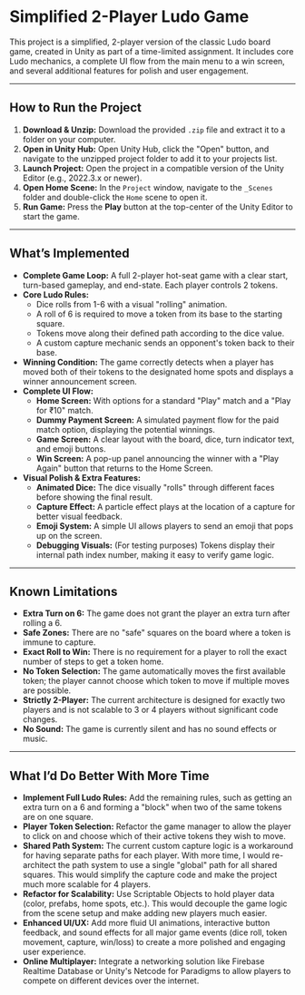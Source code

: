 # Simplified 2-Player Ludo Game

This project is a simplified, 2-player version of the classic Ludo board game, created in Unity as part of a time-limited assignment. It includes core Ludo mechanics, a complete UI flow from the main menu to a win screen, and several additional features for polish and user engagement.

---

## How to Run the Project

1.  **Download & Unzip:** Download the provided `.zip` file and extract it to a folder on your computer.
2.  **Open in Unity Hub:** Open Unity Hub, click the "Open" button, and navigate to the unzipped project folder to add it to your projects list.
3.  **Launch Project:** Open the project in a compatible version of the Unity Editor (e.g., 2022.3.x or newer).
4.  **Open Home Scene:** In the `Project` window, navigate to the `_Scenes` folder and double-click the `Home` scene to open it.
5.  **Run Game:** Press the **Play** button at the top-center of the Unity Editor to start the game.

---

## What’s Implemented

* **Complete Game Loop:** A full 2-player hot-seat game with a clear start, turn-based gameplay, and end-state. Each player controls 2 tokens.
* **Core Ludo Rules:**
    * Dice rolls from 1-6 with a visual "rolling" animation.
    * A roll of 6 is required to move a token from its base to the starting square.
    * Tokens move along their defined path according to the dice value.
    * A custom capture mechanic sends an opponent's token back to their base.
* **Winning Condition:** The game correctly detects when a player has moved both of their tokens to the designated home spots and displays a winner announcement screen.
* **Complete UI Flow:**
    * **Home Screen:** With options for a standard "Play" match and a "Play for ₹10" match.
    * **Dummy Payment Screen:** A simulated payment flow for the paid match option, displaying the potential winnings.
    * **Game Screen:** A clear layout with the board, dice, turn indicator text, and emoji buttons.
    * **Win Screen:** A pop-up panel announcing the winner with a "Play Again" button that returns to the Home Screen.
* **Visual Polish & Extra Features:**
    * **Animated Dice:** The dice visually "rolls" through different faces before showing the final result.
    * **Capture Effect:** A particle effect plays at the location of a capture for better visual feedback.
    * **Emoji System:** A simple UI allows players to send an emoji that pops up on the screen.
    * **Debugging Visuals:** (For testing purposes) Tokens display their internal path index number, making it easy to verify game logic.

---

## Known Limitations

* **Extra Turn on 6:** The game does not grant the player an extra turn after rolling a 6.
* **Safe Zones:** There are no "safe" squares on the board where a token is immune to capture.
* **Exact Roll to Win:** There is no requirement for a player to roll the exact number of steps to get a token home.
* **No Token Selection:** The game automatically moves the first available token; the player cannot choose which token to move if multiple moves are possible.
* **Strictly 2-Player:** The current architecture is designed for exactly two players and is not scalable to 3 or 4 players without significant code changes.
* **No Sound:** The game is currently silent and has no sound effects or music.

---

## What I’d Do Better With More Time

* **Implement Full Ludo Rules:** Add the remaining rules, such as getting an extra turn on a 6 and forming a "block" when two of the same tokens are on one square.
* **Player Token Selection:** Refactor the game manager to allow the player to click on and choose which of their active tokens they wish to move.
* **Shared Path System:** The current custom capture logic is a workaround for having separate paths for each player. With more time, I would re-architect the path system to use a single "global" path for all shared squares. This would simplify the capture code and make the project much more scalable for 4 players.
* **Refactor for Scalability:** Use Scriptable Objects to hold player data (color, prefabs, home spots, etc.). This would decouple the game logic from the scene setup and make adding new players much easier.
* **Enhanced UI/UX:** Add more fluid UI animations, interactive button feedback, and sound effects for all major game events (dice roll, token movement, capture, win/loss) to create a more polished and engaging user experience.
* **Online Multiplayer:** Integrate a networking solution like Firebase Realtime Database or Unity's Netcode for Paradigms to allow players to compete on different devices over the internet.

